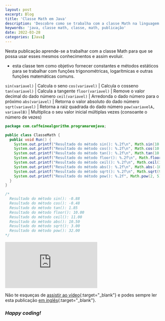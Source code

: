 ```yaml
---
layout: post
excerpt: Blog
title: 'Classe Math em Java'
description: 'Descobre como se trabalha com a classe Math na linguagem de programação Java. Obtém respostas às tuas dúvidas com a teoria e os exemplos apresentados.'
keywords: 'java, classe math, classe, math, publicação'
date: 2022-03-28
categories: [Java]
---
```


Nesta publicação aprende-se a trabalhar com a classe Math para que se possa usar esses mesmos conhecimentos e assim evoluir.

- esta classe tem como objetivo fornecer constantes e métodos estáticos para se trabalhar com funções trigonométricas, logarítmicas e outras funções matemáticas comuns.

`sin(variavel)` | Calcula o seno
`cos(variavel)` | Calcula o cosseno
`tan(variavel)` | Calcula a tangente
`floor(variavel)` | Remove o valor decimal do dado número
`ceil(variavel)` | Arredonda o dado número para o próximo
`abs(variavel)` | Retorna o valor absoluto do dado número
`sqrt(variavel)` | Retorna a raiz quadrada do dado número
`pow(variavelA, variavelB)` | Multiplica o seu valor inicial múltiplas vezes (consoante o número de vezes)

```java
package com.caffeinealgorithm.programaremjava;

public class ClasseMath {
  public void Run() {
    System.out.printf("Resultado do método sin(): %.2f\n", Math.sin(10.5));
    System.out.printf("Resultado do método cos(): %.2f\n", Math.cos(10.5));
    System.out.printf("Resultado do método tan(): %.2f\n", Math.tan(10.5));
    System.out.printf("Resultado do método floor(): %.2f\n", Math.floor(10.5));
    System.out.printf("Resultado do método ceil(): %.2f\n", Math.ceil(10.5));
    System.out.printf("Resultado do método abs(): %.2f\n", Math.abs(-10.5));
    System.out.printf("Resultado do método sqrt(): %.2f\n", Math.sqrt(9));
    System.out.printf("Resultado do método pow(): %.2f", Math.pow(2, 5));
  }
}

/*
  Resultado do método sin(): -0.88
  Resultado do método cos(): -0.48
  Resultado do método tan(): 1.85
  Resultado do método floor(): 10.00
  Resultado do método ceil(): 11.00
  Resultado do método abs(): 10.50
  Resultado do método sqrt(): 3.00
  Resultado do método pow(): 32.00
*/
```

<div class="video-container">
  <iframe src="https://www.youtube.com/embed/cpzjF8rXdI0" frameborder="0" allowfullscreen></iframe>
</div>

Não te esqueças de [assistir ao vídeo](https://youtu.be/cpzjF8rXdI0){:target="\_blank"} e podes sempre ler esta publicação [em inglês](https://nelsonsilvadev.com/blog/math-class-in-java/){:target="\_blank"}.

### _Happy coding!_

